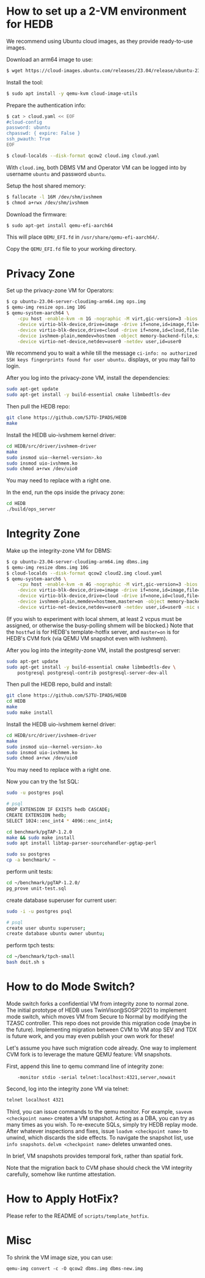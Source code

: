 # How to set up a 2-VM environment for HEDB

We recommend using Ubuntu cloud images, as they provide ready-to-use images.

Download an arm64 image to use:
```sh
$ wget https://cloud-images.ubuntu.com/releases/23.04/release/ubuntu-23.04-server-cloudimg-arm64.img
```

Install the tool:
```sh
$ sudo apt install -y qemu-kvm cloud-image-utils
```

Prepare the authentication info:
```sh
$ cat > cloud.yaml << EOF
#cloud-config
password: ubuntu
chpasswd: { expire: False }
ssh_pwauth: True
EOF

$ cloud-localds --disk-format qcow2 cloud.img cloud.yaml
```
With `cloud.img`, both DBMS VM and Operator VM can be logged into by username `ubuntu` and password `ubuntu`. 

Setup the host shared memory:
```sh
$ fallocate -l 16M /dev/shm/ivshmem
$ chmod a+rwx /dev/shm/ivshmem
```

Download the firmware:
```sh
$ sudo apt-get install qemu-efi-aarch64
```

This will place `QEMU_EFI.fd` in `/usr/share/qemu-efi-aarch64/`. 

Copy the `QEMU_EFI.fd` file to your working directory.

# Privacy Zone

Set up the privacy-zone VM for Operators:
```sh
$ cp ubuntu-23.04-server-cloudimg-arm64.img ops.img
$ qemu-img resize ops.img 10G
$ qemu-system-aarch64 \
    -cpu host -enable-kvm -m 1G -nographic -M virt,gic-version=3 -bios QEMU_EFI.fd \
    -device virtio-blk-device,drive=image -drive if=none,id=image,file=ops.img \
    -device virtio-blk-device,drive=cloud -drive if=none,id=cloud,file=cloud.img \
    -device ivshmem-plain,memdev=hostmem -object memory-backend-file,size=16M,share=on,mem-path=/dev/shm/ivshmem,id=hostmem \
    -device virtio-net-device,netdev=user0 -netdev user,id=user0
```
We recommend you to wait a while till the message `ci-info: no authorized SSH keys fingerprints found for user ubuntu.` displays, or you may fail to login.

After you log into the privacy-zone VM, install the dependencies:
```sh
sudo apt-get update
sudo apt-get install -y build-essential cmake libmbedtls-dev
```

Then pull the HEDB repo:
```sh
git clone https://github.com/SJTU-IPADS/HEDB
make
```

Install the HEDB uio-ivshmem kernel driver:
```sh
cd HEDB/src/driver/ivshmem-driver
make
sudo insmod uio-<kernel-version>.ko
sudo insmod uio-ivshmem.ko
sudo chmod a+rwx /dev/uio0
```
You may need to replace <kernel-version> with a right one.

In the end, run the ops inside the privacy zone:
```sh
cd HEDB
./build/ops_server
```

# Integrity Zone

Make up the integrity-zone VM for DBMS:
``` sh
$ cp ubuntu-23.04-server-cloudimg-arm64.img dbms.img
$ qemu-img resize dbms.img 10G
$ cloud-localds --disk-format qcow2 cloud2.img cloud.yaml
$ qemu-system-aarch6 \
    -cpu host -enable-kvm -m 4G -nographic -M virt,gic-version=3 -bios QEMU_EFI.fd \
    -device virtio-blk-device,drive=image -drive if=none,id=image,file=dbms.img \
    -device virtio-blk-device,drive=cloud -drive if=none,id=cloud,file=cloud2.img \
    -device ivshmem-plain,memdev=hostmem,master=on -object memory-backend-file,size=16M,share=on,mem-path=/dev/shm/ivshmem,id=hostmem \
    -device virtio-net-device,netdev=user0 -netdev user,id=user0 -nic user,hostfwd=tcp::8000-:8000
```
(If you wish to experiment with local shmem, at least 2 vcpus must be assigned, or otherwise the busy-polling shmem will be blocked.)
Note that the `hostfwd` is for HEDB's template-hotfix server, and `master=on` is for HEDB's CVM fork (via QEMU VM snapshot even with ivshmem).

After you log into the integrity-zone VM, install the postgresql server:
``` sh
sudo apt-get update
sudo apt-get install -y build-essential cmake libmbedtls-dev \
    postgresql postgresql-contrib postgresql-server-dev-all
```

Then pull the HEDB repo, build and install:
```sh
git clone https://github.com/SJTU-IPADS/HEDB
cd HEDB
make
sudo make install
```

Install the HEDB uio-ivshmem kernel driver:
```sh
cd HEDB/src/driver/ivshmem-driver
make
sudo insmod uio-<kernel-version>.ko
sudo insmod uio-ivshmem.ko
sudo chmod a+rwx /dev/uio0
```
You may need to replace <kernel-version> with a right one.

Now you can try the 1st SQL:
``` sh
sudo -u postgres psql

# psql
DROP EXTENSION IF EXISTS hedb CASCADE;
CREATE EXTENSION hedb;
SELECT 1024::enc_int4 * 4096::enc_int4;
```

``` sh
cd benchmark/pgTAP-1.2.0
make && sudo make install
sudo apt install libtap-parser-sourcehandler-pgtap-perl

sudo su postgres
cp -a benchmark/ ~
```

perform unit tests:
``` sh
cd ~/benchmark/pgTAP-1.2.0/
pg_prove unit-test.sql
```

create database superuser for current user:
``` sh 
sudo -i -u postgres psql

# psql
create user ubuntu superuser;
create database ubuntu owner ubuntu;
```

perform tpch tests:
``` sh
cd ~/benchmark/tpch-small
bash doit.sh s
```

# How to do Mode Switch?

Mode switch forks a confidential VM from integrity zone to normal zone.
The initial prototype of HEDB uses TwinVisor@SOSP'2021 to implement mode switch, which moves VM from Secure to Normal by modifying the TZASC controller.
This repo does not provide this migration code (maybe in the future).
Implementing migration between CVM to VM atop SEV and TDX is future work, and you may even publish your own work for these!

Let's assume you have such migration code already.
One way to implement CVM fork is to leverage the mature QEMU feature: VM snapshots.

First, append this line to qemu command line of integrity zone:
```
    -monitor stdio -serial telnet:localhost:4321,server,nowait
```

Second, log into the integrity zone VM via telnet:
```sh
telnet localhost 4321
```

Third, you can issue commands to the qemu monitor.
For example, `savevm <checkpoint name>` creates a VM snapshot. Acting as a DBA, you can try as many times as you wish.
To re-execute SQLs, simply try HEDB replay mode.
After whatever inspections and fixes, issue `loadvm <checkpoint name>` to unwind, which discards the side effects.
To navigate the snapshot list, use `info snapshots`. `delvm <checkpoint name>` deletes unwanted ones.

In brief, VM snapshots provides temporal fork, rather than spatial fork.

Note that the migration back to CVM phase should check the VM integrity carefully, somehow like runtime attestation.

# How to Apply HotFix?

Please refer to the README of `scripts/template_hotfix`.

# Misc

To shrink the VM image size, you can use:
```
qemu-img convert -c -O qcow2 dbms.img dbms-new.img
```
